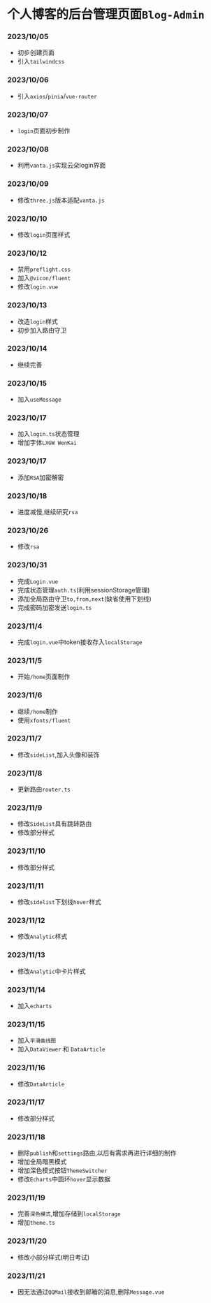# 个人博客的后台管理页面`Blog-Admin`

### 2023/10/05
- 初步创建页面
- 引入`tailwindcss`

### 2023/10/06
- 引入`axios`/`pinia`/`vue-router`

### 2023/10/07
- `login`页面初步制作

### 2023/10/08
- 利用`vanta.js`实现云朵login界面

### 2023/10/09
- 修改`three.js`版本适配`vanta.js`

### 2023/10/10
- 修改`login`页面样式

### 2023/10/12
- 禁用`preflight.css`
- 加入`@vicon/fluent`
- 修改`login.vue`

### 2023/10/13
- 改造`login`样式
- 初步加入路由守卫

### 2023/10/14
- 继续完善

### 2023/10/15
- 加入`useMessage`

### 2023/10/17
- 加入`login.ts`状态管理
- 增加字体`LXGW WenKai`

### 2023/10/17
- 添加`RSA`加密解密

### 2023/10/18
- 进度减慢,继续研究`rsa`

### 2023/10/26
- 修改`rsa`

### 2023/10/31
- 完成`Login.vue`
- 完成状态管理`auth.ts`(利用sessionStorage管理)
- 添加全局路由守卫`to,from,next`(缺省使用下划线)
- 完成密码加密发送`login.ts`

### 2023/11/4
- 完成`login.vue`中token接收存入`localStorage`

### 2023/11/5
- 开始`/home`页面制作

### 2023/11/6
- 继续`/home`制作
- 使用`xfonts/fluent`

### 2023/11/7
- 修改`sideList`,加入头像和装饰

### 2023/11/8
- 更新路由`router.ts`

### 2023/11/9
- 修改`SideList`具有跳转路由
- 修改部分样式

### 2023/11/10
- 修改部分样式

### 2023/11/11
- 修改`sidelist`下划线`hover`样式

### 2023/11/12
- 修改`Analytic`样式

### 2023/11/13
- 修改`Analytic`中卡片样式

### 2023/11/14
- 加入`echarts`

### 2023/11/15
- 加入`平滑曲线图`
- 加入`DataViewer` 和 `DataArticle`

### 2023/11/16
- 修改`DataArticle`

### 2023/11/17
- 修改部分样式

### 2023/11/18
- 删除`publish`和`settings`路由,以后有需求再进行详细的制作
- 增加全局暗黑模式
- 增加深色模式按钮`ThemeSwitcher`
- 修改`Echarts`中圆环`hover`显示数据

### 2023/11/19
- 完善`深色模式`,增加存储到`localStorage`
- 增加`theme.ts`

### 2023/11/20
- 修改小部分样式(明日考试)

### 2023/11/21
- 因无法通过`QQMail`接收到邮箱的消息,删除`Message.vue`
